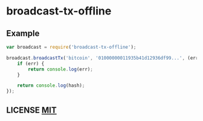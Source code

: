 # broadcast-tx-offline

## Example

```javascript
var broadcast = require('broadcast-tx-offline');

broadcast.broadcastTx('bitcoin', '01000000011935b41d12936df99...', (err, hash) => {
    if (err) {
        return console.log(err);
    }

    return console.log(hash);
});
```

## LICENSE [MIT](LICENSE)